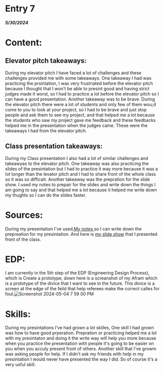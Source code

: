 # Entry 7
##### 5/30/2024

# Content:

## Elevator pitch takeaways:

During my elevator pitch I have faced a lot of challenges and these challenges provided me with some takeaways. One takeaway I had was practicing the prsintation, I was very frustriated before the elevator pitch because I thought that I won't be able to presint good and having strict judges made it worst, so I had to practice a lot before the elevator pitch so I can have a good presentation. Another takeaway was to be brave. During the elevator pitch there were a lot of students and only few of them wou;d come to you to look at your project, so I had to be brave and just stop people and ask them to see my project, and that helped me a lot because the students who saw my project gave me feedback and these feedbacks helped me in the presentation when the judges came. These were the takeaways I had from the elevator pitch.
## Class presentation takeaways:
During my Class presentation I also had a lot of similar challenges and takeawyas to the elevator pitch. One takeaway was also practicing the slides of the presintation but I had to practice it way more because it was a lot longer than the levator pitch and I had to share front of the whole class so it was so difficalt. Another takeaway was the prepration for the slide show. I used my notes to prepair for the slides and write down the things I am going to say and that helped me a lot because it helped me write down my thughts so I can do the slides faster. 

# Sources:
During my presentation I've used,[My notes ](https://docs.google.com/document/d/1LMmkylA_xuVpdzjHb0oRsbM4Yx3c70EypvJGkC6xv3g/edit#heading=h.6o1f62qg6jz9) so I can write down the prepreation for my presintation. And here is [my slide show](https://docs.google.com/presentation/d/1NfoDNkZOYw1XRO39RQjFp-yyW1_oc1qRyuYNA7rK4Fs/edit#slide=id.p) that I presented front of the class.

# EDP:
I am currently in the 5th step of the EDP (Engineering Design Process), which is Create a prototype, down here is a screanshot of my Afram which is a prototype of the divice that I want to see in the future. This divice is a screen at the edge of the feild that help referees make the correct calles for foul.![Screenshot 2024-05-04 7 59 00 PM](https://github.com/omarm4400/sep10-freedom-project/assets/146861785/0310c514-a853-4672-ac4f-1a461da31b3a)


# Skills:
During my presintations I've had grown a lot skilles, One skill I had grown was how to have good prperation. Prepration or practicing helped me a lot with my presintaton and doing it the write way will help you more because when you practice the presentation with people it's going to be easier on you when you acculy present front of others. Another skill that I've growm was asking people for help. If I didn't ask my friends with help in my presintation I would never have presented the way I did. So of course it's a very usful skill. 
